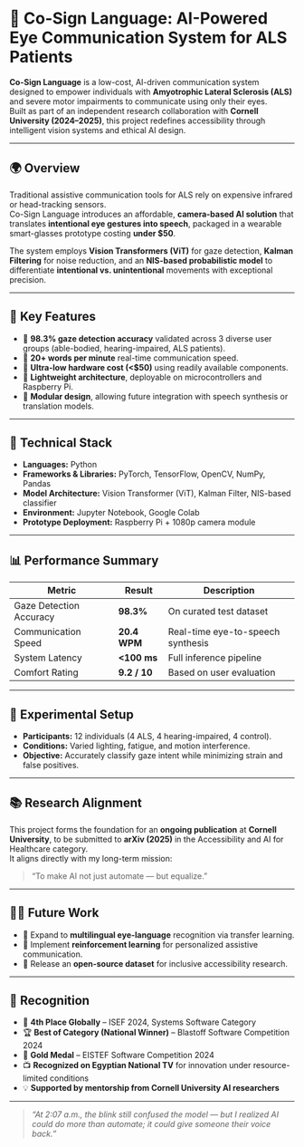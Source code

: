 # 🧠 Co-Sign Language: AI-Powered Eye Communication System for ALS Patients

**Co-Sign Language** is a low-cost, AI-driven communication system designed to empower individuals with **Amyotrophic Lateral Sclerosis (ALS)** and severe motor impairments to communicate using only their eyes.  
Built as part of an independent research collaboration with **Cornell University (2024–2025)**, this project redefines accessibility through intelligent vision systems and ethical AI design.

---

## 🌍 Overview

Traditional assistive communication tools for ALS rely on expensive infrared or head-tracking sensors.  
Co-Sign Language introduces an affordable, **camera-based AI solution** that translates **intentional eye gestures into speech**, packaged in a wearable smart-glasses prototype costing **under $50**.

The system employs **Vision Transformers (ViT)** for gaze detection, **Kalman Filtering** for noise reduction, and an **NIS-based probabilistic model** to differentiate **intentional vs. unintentional** movements with exceptional precision.

---

## 🚀 Key Features
- 🔹 **98.3% gaze detection accuracy** validated across 3 diverse user groups (able-bodied, hearing-impaired, ALS patients).  
- 🔹 **20+ words per minute** real-time communication speed.  
- 🔹 **Ultra-low hardware cost (<$50)** using readily available components.  
- 🔹 **Lightweight architecture**, deployable on microcontrollers and Raspberry Pi.  
- 🔹 **Modular design**, allowing future integration with speech synthesis or translation models.

---

## 🧩 Technical Stack
- **Languages:** Python  
- **Frameworks & Libraries:** PyTorch, TensorFlow, OpenCV, NumPy, Pandas  
- **Model Architecture:** Vision Transformer (ViT), Kalman Filter, NIS-based classifier  
- **Environment:** Jupyter Notebook, Google Colab  
- **Prototype Deployment:** Raspberry Pi + 1080p camera module  

---

## 📊 Performance Summary

| Metric | Result | Description |
|--------|---------|-------------|
| Gaze Detection Accuracy | **98.3%** | On curated test dataset |
| Communication Speed | **20.4 WPM** | Real-time eye-to-speech synthesis |
| System Latency | **<100 ms** | Full inference pipeline |
| Comfort Rating | **9.2 / 10** | Based on user evaluation |

---

## 🧪 Experimental Setup
- **Participants:** 12 individuals (4 ALS, 4 hearing-impaired, 4 control).  
- **Conditions:** Varied lighting, fatigue, and motion interference.  
- **Objective:** Accurately classify gaze intent while minimizing strain and false positives.  

---

## 📚 Research Alignment
This project forms the foundation for an **ongoing publication** at **Cornell University**, to be submitted to **arXiv (2025)** in the Accessibility and AI for Healthcare category.  
It aligns directly with my long-term mission:  
> “To make AI not just automate — but equalize.”

---

## 🧑‍💻 Future Work
- 🧠 Expand to **multilingual eye-language** recognition via transfer learning.  
- 🔁 Implement **reinforcement learning** for personalized assistive communication.  
- 🧾 Release an **open-source dataset** for inclusive accessibility research.

---

## 🏅 Recognition
- 🥇 **4th Place Globally** – ISEF 2024, Systems Software Category  
- 🏆 **Best of Category (National Winner)** – Blastoff Software Competition 2024  
- 🥇 **Gold Medal** – EISTEF Software Competition 2024  
- 📺 **Recognized on Egyptian National TV** for innovation under resource-limited conditions  
- 💡 **Supported by mentorship from Cornell University AI researchers**

---

> *“At 2:07 a.m., the blink still confused the model — but I realized AI could do more than automate; it could give someone their voice back.”*
